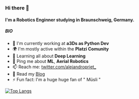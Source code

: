 ### Hi there 👋

#### I'm a Robotics Enginner studying in Braunschweig, Germany.

##### BIO

- 🏢 I'm currently working at **a3Ds as Python Dev**
- 🌍 I'm mostly active within the **Platzi Comunity**
- 🌱 Learning all about **Deep Learning**
- 💬 Ping me about **ML**, **Aerial Robotics**
- 📫 Reach me: [twitter.com/alejandropriet_](https://twitter.com/alejandropriet_)
- :scroll: Read my [Blog](https://alejandroprieto.tech)
- ⚡️ Fun fact: I'm a huge huge fan of " Müsli "



[![Top Langs](https://github-readme-stats.vercel.app/api/top-langs/?username=alejandro-priet&layout=compact)](https://github.com/alejandro-priet)


